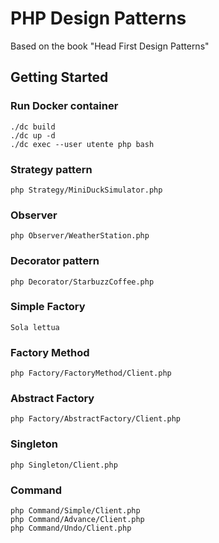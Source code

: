 # PHP Design Patterns

Based on the book "Head First Design Patterns"

## Getting Started
### Run Docker container
```
./dc build
./dc up -d
./dc exec --user utente php bash
```
### Strategy pattern
```
php Strategy/MiniDuckSimulator.php
```
### Observer
```
php Observer/WeatherStation.php
```
### Decorator pattern
```
php Decorator/StarbuzzCoffee.php
```
### Simple Factory
```
Sola lettua
```
### Factory Method
```
php Factory/FactoryMethod/Client.php
```
### Abstract Factory
```
php Factory/AbstractFactory/Client.php
```
### Singleton
```
php Singleton/Client.php
```
### Command
```
php Command/Simple/Client.php
php Command/Advance/Client.php
php Command/Undo/Client.php
```
